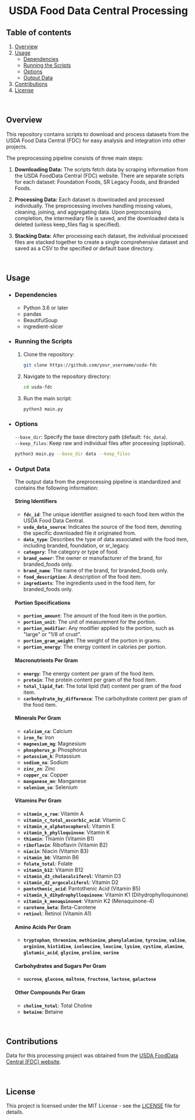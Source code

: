 <center>

# **USDA Food Data Central Processing**

</center>


## **Table of contents**
1. [Overview](#overview)
2. [Usage](#usage)
    - [Dependencies](#dependencies)
    - [Running the Scripts](#running-the-scripts)
    - [Options](#options)
    - [Output Data](#data)
3. [Contributions](#contributions)
4. [License](#license)

<br/>

## **Overview**


This repository contains scripts to download and process datasets from the USDA Food Data Central (FDC) for easy analysis and integration into other projects.
<br/>

The preprocessing pipeline consists of three main steps:

1. **Downloading Data:** The scripts fetch data by scraping information from the USDA FoodData Central (FDC) website. There are separate scripts for each dataset: Foundation Foods, SR Legacy Foods, and Branded Foods.

2. **Processing Data:** Each dataset is downloaded and processed individually. The preprocessing involves handling missing values, cleaning, joining, and aggregating data. Upon preprocessing completion, the intermediary file is saved, and the downloaded data is deleted (unless keep_files flag is specified).

3. **Stacking Data:** After processing each dataset, the individual processed files are stacked together to create a single comprehensive dataset and saved as a CSV to the specified or default base directory.

<br/>

## **Usage**


- ### **Dependencies**

    - Python 3.6 or later
    - pandas
    - BeautifulSoup
    - ingredient-slicer


- ### **Running the Scripts**

    1. Clone the repository:

        ```bash
        git clone https://github.com/your_username/usda-fdc
        ```

    2. Navigate to the repository directory:

        ```bash
        cd usda-fdc
        ```

    3. Run the main script:

        ```bash
        python3 main.py
        ```

- ### **Options**

    `--base_dir`: Specify the base directory path (default: `fdc_data`).<br/>
    `--keep_files`: Keep raw and individual files after processing (optional).

    ```bash
    python3 main.py --base_dir data --keep_files
    ```



- ### **Output Data**

    The output data from the preprocessing pipeline is standardized and contains the following information:

    #### **String Identifiers**
    - **`fdc_id`**: The unique identifier assigned to each food item within the USDA Food Data Central.
    - **`usda_data_source`**: Indicates the source of the food item, denoting the specific downloaded file it originated from.
    - **`data_type`**: Describes the type of data associated with the food item, including branded, foundation, or sr_legacy.
    - **`category`**: The category or type of food.
    - **`brand_owner`**: The owner or manufacturer of the brand, for branded_foods only.
    - **`brand_name`**: The name of the brand, for branded_foods only.
    - **`food_description`**: A description of the food item.
    - **`ingredients`**: The ingredients used in the food item, for branded_foods only.

    #### **Portion Specifications**
    - **`portion_amount`**: The amount of the food item in the portion.
    - **`portion_unit`**: The unit of measurement for the portion.
    - **`portion_modifier`**: Any modifier applied to the portion, such as "large" or "1/8 of crust".
    - **`portion_gram_weight`**: The weight of the portion in grams.
    - **`portion_energy`**: The energy content in calories per portion.

    #### **Macronutrients Per Gram**
    - **`energy`**: The energy content per gram of the food item.
    - **`protein`**: The protein content per gram of the food item.
    - **`total_lipid_fat`**: The total lipid (fat) content per gram of the food item.
    - **`carbohydrate_by_difference`**: The carbohydrate content per gram of the food item.

    #### **Minerals Per Gram**
    - **`calcium_ca`**: Calcium
    - **`iron_fe`**: Iron
    - **`magnesium_mg`**: Magnesium
    - **`phosphorus_p`**: Phosphorus
    - **`potassium_k`**: Potassium
    - **`sodium_na`**: Sodium
    - **`zinc_zn`**: Zinc
    - **`copper_cu`**: Copper
    - **`manganese_mn`**: Manganese
    - **`selenium_se`**: Selenium

    #### **Vitamins Per Gram**
    - **`vitamin_a_rae`**: Vitamin A
    - **`vitamin_c_total_ascorbic_acid`**: Vitamin C
    - **`vitamin_e_alphatocopherol`**: Vitamin E
    - **`vitamin_k_phylloquinone`**: Vitamin K
    - **`thiamin`**: Thiamin (Vitamin B1)
    - **`riboflavin`**: Riboflavin (Vitamin B2)
    - **`niacin`**: Niacin (Vitamin B3)
    - **`vitamin_b6`**: Vitamin B6
    - **`folate_total`**: Folate
    - **`vitamin_b12`**: Vitamin B12
    - **`vitamin_d3_cholecalciferol`**: Vitamin D3
    - **`vitamin_d2_ergocalciferol`**: Vitamin D2
    - **`pantothenic_acid`**: Pantothenic Acid (Vitamin B5)
    - **`vitamin_k_dihydrophylloquinone`**: Vitamin K1 (Dihydrophylloquinone)
    - **`vitamin_k_menaquinone4`**: Vitamin K2 (Menaquinone-4)
    - **`carotene_beta`**: Beta-Carotene
    - **`retinol`**: Retinol (Vitamin A1)

    #### **Amino Acids Per Gram**
    - **`tryptophan`**, **`threonine`**, **`methionine`**, **`phenylalanine`**, **`tyrosine`**, **`valine`**, **`arginine`**, **`histidine`**, **`isoleucine`**, **`leucine`**, **`lysine`**, **`cystine`**, **`alanine`**, **`glutamic_acid`**, **`glycine`**, **`proline`**, **`serine`**

    #### **Carbohydrates and Sugars Per Gram**
    - **`sucrose`**, **`glucose`**, **`maltose`**, **`fructose`**, **`lactose`**, **`galactose`**

    #### **Other Compounds Per Gram**
    - **`choline_total`**: Total Choline
    - **`betaine`**: Betaine

<br/>

## **Contributions**


Data for this processing project was obtained from the [USDA FoodData Central (FDC) website](https://fdc.nal.usda.gov/).

<br/>

## **License**


This project is licensed under the MIT License - see the [LICENSE](LICENSE) file for details.





